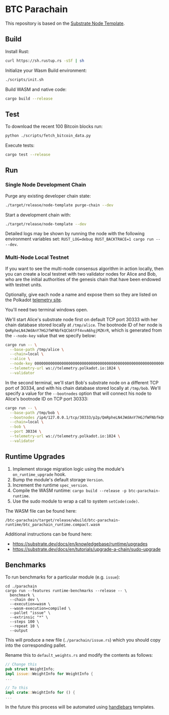 # BTC Parachain

This repository is based on the [Substrate Node Template](https://github.com/substrate-developer-hub/substrate-node-template).

## Build

Install Rust:

```bash
curl https://sh.rustup.rs -sSf | sh
```

Initialize your Wasm Build environment:

```bash
./scripts/init.sh
```

Build WASM and native code:

```bash
cargo build --release
```

## Test

To download the recent 100 Bitcoin blocks run:

```bash
python ./scripts/fetch_bitcoin_data.py
```

Execute tests:

```bash
cargo test --release
```

## Run

### Single Node Development Chain

Purge any existing developer chain state:

```bash
./target/release/node-template purge-chain --dev
```

Start a development chain with:

```bash
./target/release/node-template --dev
```

Detailed logs may be shown by running the node with the following environment variables set: `RUST_LOG=debug RUST_BACKTRACE=1 cargo run -- --dev`.

### Multi-Node Local Testnet

If you want to see the multi-node consensus algorithm in action locally, then you can create a local testnet with two validator nodes for Alice and Bob, who are the initial authorities of the genesis chain that have been endowed with testnet units.

Optionally, give each node a name and expose them so they are listed on the Polkadot [telemetry site](https://telemetry.polkadot.io/#/Local%20Testnet).

You'll need two terminal windows open.

We'll start Alice's substrate node first on default TCP port 30333 with her chain database stored locally at `/tmp/alice`. The bootnode ID of her node is `QmRpheLN4JWdAnY7HGJfWFNbfkQCb6tFf4vvA6hgjMZKrR`, which is generated from the `--node-key` value that we specify below:

```bash
cargo run -- \
  --base-path /tmp/alice \
  --chain=local \
  --alice \
  --node-key 0000000000000000000000000000000000000000000000000000000000000001 \
  --telemetry-url ws://telemetry.polkadot.io:1024 \
  --validator
```

In the second terminal, we'll start Bob's substrate node on a different TCP port of 30334, and with his chain database stored locally at `/tmp/bob`. We'll specify a value for the `--bootnodes` option that will connect his node to Alice's bootnode ID on TCP port 30333:

```bash
cargo run -- \
  --base-path /tmp/bob \
  --bootnodes /ip4/127.0.0.1/tcp/30333/p2p/QmRpheLN4JWdAnY7HGJfWFNbfkQCb6tFf4vvA6hgjMZKrR \
  --chain=local \
  --bob \
  --port 30334 \
  --telemetry-url ws://telemetry.polkadot.io:1024 \
  --validator
```

## Runtime Upgrades

1. Implement storage migration logic using the module's `on_runtime_upgrade` hook.
2. Bump the module's default storage `Version`.
3. Increment the runtime `spec_version`.
4. Compile the WASM runtime: `cargo build --release -p btc-parachain-runtime`.
5. Use the sudo module to wrap a call to system `setCode(code)`.

The WASM file can be found here:

```
/btc-parachain/target/release/wbuild/btc-parachain-runtime/btc_parachain_runtime.compact.wasm
```

Additional instructions can be found here:

- https://substrate.dev/docs/en/knowledgebase/runtime/upgrades
- https://substrate.dev/docs/en/tutorials/upgrade-a-chain/sudo-upgrade

## Benchmarks

To run benchmarks for a particular module (e.g. `issue`):

```shell
cd ./parachain
cargo run --features runtime-benchmarks --release -- \
  benchmark \
  --chain dev \
  --execution=wasm \
  --wasm-execution=compiled \
  --pallet "issue" \
  --extrinsic "*" \
  --steps 100 \
  --repeat 10 \
  --output
```

This will produce a new file (`./parachain/issue.rs`) which you should copy into the corresponding pallet.

Rename this to `default_weights.rs` and modify the contents as follows:

```rust
// Change this
pub struct WeightInfo;
impl issue::WeightInfo for WeightInfo {
...

// To this
impl crate::WeightInfo for () {
...
```

In the future this process will be automated using [handlebars](https://handlebarsjs.com/) templates.
